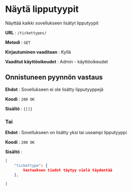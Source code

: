# Näytä lipputyypit

Näyttää kaikki sovellukseen lisätyt lipputyypit

**URL** : `/tickettypes/`

**Metodi** : `GET`

**Kirjautuminen vaaditaan** : Kyllä

**Vaaditut käyttöoikeudet** : Admin - käyttöoikeudet

## Onnistuneen pyynnön vastaus

**Ehdot** : Sovellukseen ei ole lisätty lipputyyppejä

**Koodi** : `200 OK`

**Sisältö** : `{[]}`

### Tai

**Ehdot** : Sovellukseen on lisätty yksi tai useampi lipputyyppi

**Koodi** : `200 OK`

**Sisältö** : 

```json
[
    "tickettype": {
        Vastauksen tiedot täytyy vielä täydentää
    },

]
```